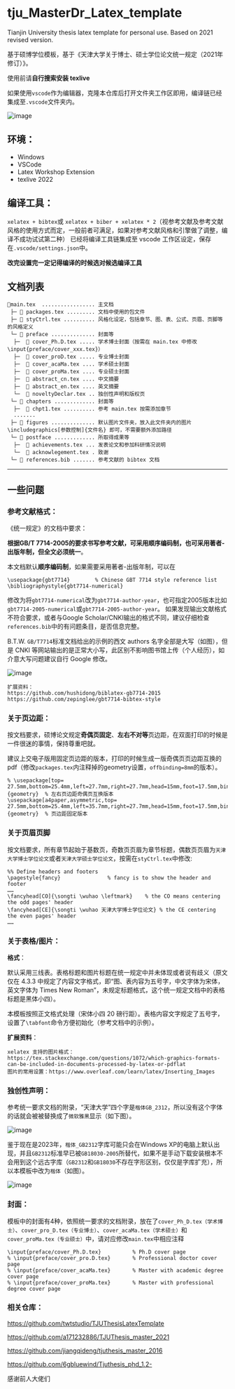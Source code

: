 # tju_MasterDr_Latex_template

Tianjin University thesis latex template for personal use. Based on 2021 revised version.

基于硕博学位模板，基于《天津大学关于博士、硕士学位论文统一规定（2021年修订）》。

使用前请**自行搜索安装 texlive**

如果使用`vscode`作为编辑器，克隆本仓库后打开文件夹工作区即用，编译链已经集成至`.vscode`文件夹内。

![image](https://github.com/nathanatgit/tju_MasterDr_Latex_template/assets/20399271/b246a822-fb78-4ff8-8aee-13fd3a5b5a88)


## 环境：
* Windows
* VSCode
* Latex Workshop Extension
* texlive 2022

## 编译工具：
`xelatex + bibtex`或 `xelatex + biber + xelatex * 2`（视参考文献及参考文献风格的使用方式而定，一般前者可满足，如果对参考文献风格和引擎做了调整，编译不成功试试第二种）
已经将编译工具链集成至 vscode 工作区设定，保存在`.vscode/settings.json`中。

**改完设置完一定记得编译的时候选对候选编译工具**

## 文档列表

```
📑main.tex  ................. 主文档
 ├─ 📃 packages.tex ......... 文档中使用的包文件
 ├─ 📃 styCtrl.tex .......... 风格化设定，包括章节、图、表、公式、页眉、页脚等的风格定义
 └─ 📂 preface .............. 封面等
  ├─  📃 cover_Ph.D.tex ..... 学术博士封面（按需在 main.tex 中修改 \input{preface/cover_xxx.tex}）
  ├─  📃 cover_proD.tex ..... 专业博士封面
  ├─  📃 cover_acaMa.tex .... 学术硕士封面
  ├─  📃 cover_proMa.tex .... 专业硕士封面
  ├─  📃 abstract_cn.tex .... 中文摘要
  ├─  📃 abstract_en.tex .... 英文摘要
  └─  📃 noveltyDeclar.tex .. 独创性声明和版权页
 └─ 📂 chapters ............. 封面等
  ├─  📃 chpt1.tex .......... 参考 main.tex 按需添加章节
  .......
 ├─ 📂 figures .............. 默认图片文件夹，放入此文件夹内的图片 \includegraphics[参数控制]{文件名} 即可，不需要额外添加路径
 └─ 📂 postface ............. 所取得成果等
  ├─  📃 achievements.tex ... 发表论文和参加科研情况说明
  └─  📃 acknowlegement.tex . 致谢
 └─ 📃 references.bib ....... 参考文献的 bibtex 文档
```

--------------

## 一些问题

### 参考文献格式：

《统一规定》的文档中要求：

**根据GB/T 7714-2005的要求书写参考文献，可采用顺序编码制，也可采用著者-出版年制，但全文必须统一**。

本文档默认**顺序编码制**，如果需要采用著者-出版年制，可以在
```
\usepackage{gbt7714}        % Chinese GBT 7714 style reference list
\bibliographystyle{gbt7714-numerical}
```
修改为将`gbt7714-numerical`改为`gbt7714-author-year`，也可指定2005版本比如`gbt7714-2005-numerical`或`gbt7714-2005-author-year`。
如果发现输出文献格式不符合要求，或者与Google Scholar/CNKI输出的格式不同，建议仔细检查`references.bib`中的有问题条目，是否信息完整。

B.T.W. `GB/T7714`标准文档给出的示例的西文 authors 名字全部是大写（如图），但是 CNKI 等网站输出的是正常大小写，此区别不影响图书馆上传（个人经历），如介意大写问题建议自行 Google 修改。

![image](https://github.com/nathanatgit/tju_MasterDr_Latex_template/assets/20399271/8720a497-13af-4027-bff3-8ba31bfce867)

```
扩展资料：
https://github.com/hushidong/biblatex-gb7714-2015
https://github.com/zepinglee/gbt7714-bibtex-style
```


### 关于页边距：

按文档要求，硕博论文规定**奇偶页固定**、**左右不对等**页边距，在双面打印的时候是一件很迷的事情，保持尊重吧就。

建议上交电子版用固定页边距的版本，打印的时候生成一版奇偶页页边距互换的 pdf（修改`packages.tex`内注释掉的geometry设置，`offbinding=8mm`的版本）。

```
% \usepackage[top= 27.5mm,bottom=25.4mm,left=27.7mm,right=27.7mm,head=15mm,foot=17.5mm,bindingoffset=8mm]{geometry}  % 左右页边距奇偶页互换版本
\usepackage[a4paper,asymmetric,top= 27.5mm,bottom=25.4mm,left=35.7mm,right=27.7mm,head=15mm,foot=17.5mm,bindingoffset=0mm]{geometry}  % 页边距固定版本
```

### 关于页眉页脚

按文档要求，所有章节起始于基数页，奇数页页眉为章节标题，偶数页页眉为`天津大学博士学位论文`或者`天津大学硕士学位论文`，按需在`styCtrl.tex`中修改:
```
%% Define headers and footers
\pagestyle{fancy}               % fancy is to show the header and footer
……
\fancyhead[CO]{\songti \wuhao \leftmark}    % the CO means centering the odd pages' header
\fancyhead[CE]{\songti \wuhao 天津大学博士学位论文} % the CE centering the even pages' header
……
```

### 关于表格/图片：

**格式**：

默认采用三线表。表格标题和图片标题在统一规定中并未体现或者说有歧义（原文仅在 4.3.3 中规定了内容文字格式，即“图、表内容为五号字，中文字体为宋体，英文字体为 Times New Roman”，未规定标题格式，这个统一规定文档中的表格标题是黑体小四）。

本模板按照正文格式处理（宋体小四 20 磅行距）。表格内容文字规定了五号字，设置了`\tabfont`命令方便初始化（参考文档中的示例）。

**扩展资料**：

```
xelatex 支持的图片格式：https://tex.stackexchange.com/questions/1072/which-graphics-formats-can-be-included-in-documents-processed-by-latex-or-pdflat
图片的常用设置：https://www.overleaf.com/learn/latex/Inserting_Images
```

### 独创性声明：

参考统一要求文档的附录，“天津大学”四个字是`楷体GB_2312`，所以没有这个字体的话就会被被替换成了``微软雅黑``显示（如下图）。

![image](https://github.com/nathanatgit/tju_MasterDr_Latex_template/assets/20399271/7da58e83-c328-4ed4-8b40-b3a470e2b256)

鉴于现在是2023年，`楷体_GB2312`字库可能只会在Windows XP的电脑上默认出现，并且`GB2312`标准早已被`GB18030-2005`所替代，如果不是手动下载安装根本不会用到这个远古字库（`GB2312`和`GB18030`不存在字形区别，仅仅是字库扩充），所以本模板中改为``楷体``（如图）。

![image](https://github.com/nathanatgit/tju_MasterDr_Latex_template/assets/20399271/7f4d7a62-9a99-402f-b868-48a3f877e3db)


### 封面：

模板中的封面有4种，依照统一要求的文档附录，放在了`cover_Ph_D.tex（学术博士）`、`cover_pro_D.tex（专业博士）`、`cover_acaMa.tex（学术硕士）`和`cover_proMa.tex（专业硕士）`中，请对应修改`main.tex`中相应注释
```
\input{preface/cover_Ph.D.tex}          % Ph.D cover page
% \input{preface/cover_pro.D.tex}       % Professional doctor cover page
% \input{preface/cover_acaMa.tex}       % Master with academic degree cover page
% \input{preface/cover_proMa.tex}       % Master with professional degree cover page
```

### 相关仓库：

https://github.com/twtstudio/TJUThesisLatexTemplate

https://github.com/a171232886/TJUThesis_master_2021

https://github.com/jiangqideng/tjuthesis_master_2016

https://github.com/6gbluewind/Tjuthesis_phd_1.2-

感谢前人大佬们
